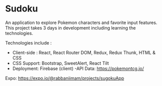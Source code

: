 # Sudoku

An application to explore Pokemon characters and favorite input features. This project takes 3 days in development including learning the technologies.

Technologies include :
- Client-side : React, React Router DOM, Redux, Redux Thunk, HTML & CSS
- CSS Support: Bootstrap, SweetAlert, React Tilt
- Deployment: Firebase (client)
-API Data: https://pokemontcg.io/

Expo: https://expo.io/@rabbaniimam/projects/sugokuApp